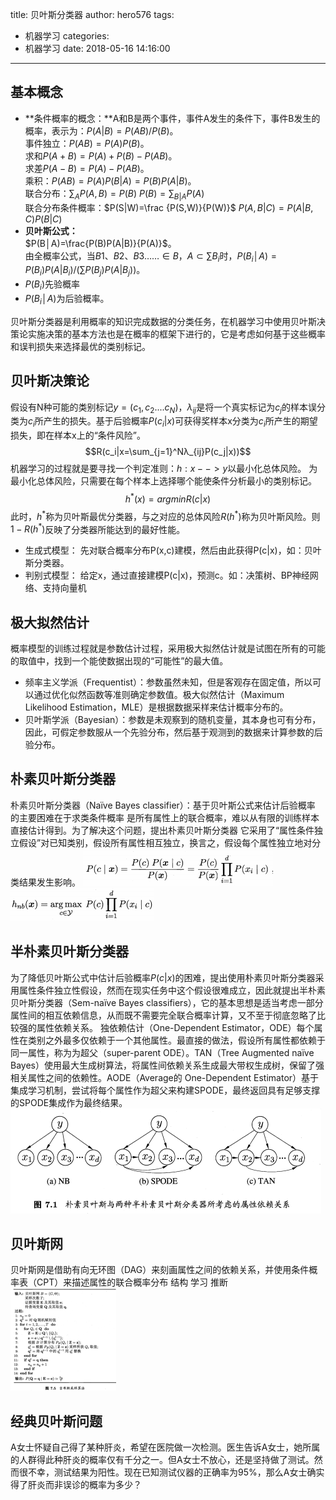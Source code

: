 title: 贝叶斯分类器
author: hero576
tags:
  - 机器学习
categories:
  - 机器学习
date: 2018-05-16 14:16:00
---

> 
<!-- more -->

## 基本概念
- **条件概率的概念：**A和B是两个事件，事件A发生的条件下，事件B发生的概率，表示为：$P(A|B)=P(AB)/P(B)$。  
事件独立：$P(AB)=P(A)P(B)$。  
求和$P(A+B)=P(A)+P(B)-P(AB)$。  
求差$P(A-B)=P(A)-P(AB)$。  
乘积：$P(AB)=P(A)P(B|A)=P(B)P(A|B)$。  
联合分布：$\sum_{A} P(A,B)=P(B)$
$P(B)=\sum_{B|A}P(A)$  
联合分布条件概率：$P(S|W)=\frac {P(S,W)}{P(W)}$
$P(A,B|C)=P(A|B,C)P(B|C)$
- **贝叶斯公式：**  
$P(B│A)=\frac{P(B)P(A|B)}{P(A)}$。  
由全概率公式，当$B1、B2、B3……∈B，A⊂∑B_i$时，$P(B_i│A)=P(B_i)P(A|B_i)/(∑P(B_j)P(A|B_j))$。
 - $P(B_i)$先验概率
 - $P(B_i│A)$为后验概率。

贝叶斯分类器是利用概率的知识完成数据的分类任务，在机器学习中使用贝叶斯决策论实施决策的基本方法也是在概率的框架下进行的，它是考虑如何基于这些概率和误判损失来选择最优的类别标记。

## 贝叶斯决策论
假设有N种可能的类别标记$y=(c_1,c_2....c_N)$，$λ_{ij}$是将一个真实标记为$c_j$的样本误分类为$c_i$所产生的损失。基于后验概率$P(c_i|x)$可获得奖样本x分类为$c_i$所产生的期望损失，即在样本x上的“条件风险”。
$$R(c_i|x=\sum_{j=1}^Nλ_{ij}P(c_j|x))$$
机器学习的过程就是要寻找一个判定准则：$h:x-->y$以最小化总体风险。 
为最小化总体风险，只需要在每个样本上选择哪个能使条件分析最小的类别标记。 
$$h^*(x)=arg min R(c|x)$$
此时，$h^*$称为贝叶斯最优分类器，与之对应的总体风险$R(h^*)$称为贝叶斯风险。则$1-R(h^*)$反映了分类器所能达到的最好性能。 
  
- 生成式模型： 先对联合概率分布P(x,c)建模，然后由此获得P(c|x)，如：贝叶斯分类器。
- 判别式模型： 给定x，通过直接建模P(c|x)，预测c。如：决策树、BP神经网络、支持向量机

## 极大拟然估计
概率模型的训练过程就是参数估计过程，采用极大拟然估计就是试图在所有的可能的取值中，找到一个能使数据出现的“可能性”的最大值。  
- 频率主义学派（Frequentist）：参数虽然未知，但是客观存在固定值，所以可以通过优化似然函数等准则确定参数值。极大似然估计（Maximum Likelihood Estimation，MLE）是根据数据采样来估计概率分布的。  
- 贝叶斯学派（Bayesian）：参数是未观察到的随机变量，其本身也可有分布，因此，可假定参数服从一个先验分布，然后基于观测到的数据来计算参数的后验分布。

## 朴素贝叶斯分类器
朴素贝叶斯分类器（Naïve Bayes classifier）：基于贝叶斯公式来估计后验概率 的主要困难在于求类条件概率 是所有属性上的联合概率，难以从有限的训练样本直接估计得到。为了解决这个问题，提出朴素贝叶斯分类器 它采用了“属性条件独立假设”对已知类别，假设所有属性相互独立，换言之，假设每个属性独立地对分类结果发生影响。
![upload successful](/images/pasted-79.png)
![upload successful](/images/pasted-80.png)
    
## 半朴素贝叶斯分类器
为了降低贝叶斯公式中估计后验概率$P(c|x)$的困难，提出使用朴素贝叶斯分类器采用属性条件独立性假设，然而在现实任务中这个假设很难成立，因此就提出半朴素贝叶斯分类器（Sem-naïve Bayes classifiers），它的基本思想是适当考虑一部分属性间的相互依赖信息，从而既不需要完全联合概率计算，又不至于彻底忽略了比较强的属性依赖关系。
独依赖估计（One-Dependent Estimator，ODE）每个属性在类别之外最多仅依赖于一个其他属性。最直接的做法，假设所有属性都依赖于同一属性，称为为超父（super-parent ODE）。TAN（Tree Augmented naïve Bayes）使用最大生成树算法，将属性间依赖关系生成最大带权生成树，保留了强相关属性之间的依赖性。AODE（Average的 One-Dependent Estimator）基于集成学习机制，尝试将每个属性作为超父来构建SPODE，最终返回具有足够支撑的SPODE集成作为最终结果。
![upload successful](/images/pasted-81.png)

## 贝叶斯网
贝叶斯网是借助有向无环图（DAG）来刻画属性之间的依赖关系，并使用条件概率表（CPT）来描述属性的联合概率分布 
结构 
学习 
推断
![upload successful](/images/pasted-82.png)


## 经典贝叶斯问题
A女士怀疑自己得了某种肝炎，希望在医院做一次检测。医生告诉A女士，她所属的人群得此种肝炎的概率仅有千分之一。但A女士不放心，还是坚持做了测试。然而很不幸，测试结果为阳性。现在已知测试仪器的正确率为95%，那么A女士确实得了肝炎而非误诊的概率为多少？